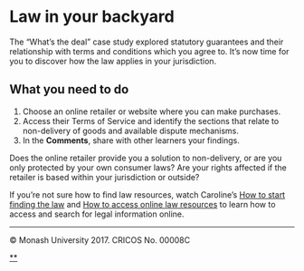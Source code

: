 # Law in your backyard

The “What’s the deal” case study explored statutory guarantees and their relationship with terms and conditions which you agree to. It’s now time for you to discover how the law applies in your jurisdiction.

## What you need to do

1. Choose an online retailer or website where you can make purchases.
2. Access their Terms of Service and identify the sections that relate to non-delivery of goods and available dispute mechanisms.
3. In the **Comments**, share with other learners your findings.

Does the online retailer provide you a solution to non-delivery, or are you only protected by your own consumer laws? Are your rights affected if the retailer is based within your jurisdiction or outside?

If you’re not sure how to find law resources, watch Caroline’s [How to start finding the law](https://www.futurelearn.com/courses/law-for-non-lawyers/3/steps/177718) and [How to access online law resources](https://www.futurelearn.com/courses/law-for-non-lawyers/3/steps/177719) to learn how to access and search for legal information online.

------

© Monash University 2017. CRICOS No. 00008C

[**](https://www.futurelearn.com/courses/law-for-non-lawyers/3/steps/177727#fl-comments)